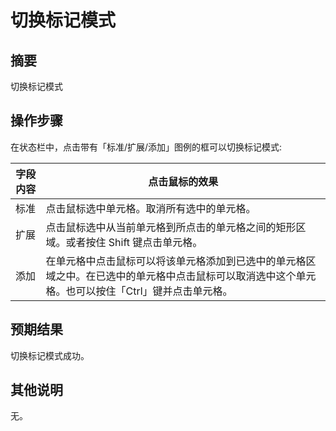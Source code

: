 # 切换标记模式

## 摘要

切换标记模式

## 操作步骤

在状态栏中，点击带有「标准/扩展/添加」图例的框可以切换标记模式:

| 字段内容 | 点击鼠标的效果                                               |
| -------- | ------------------------------------------------------------ |
| 标准     | 点击鼠标选中单元格。取消所有选中的单元格。                   |
| 扩展     | 点击鼠标选中从当前单元格到所点击的单元格之间的矩形区域。或者按住 Shift 键点击单元格。 |
| 添加     | 在单元格中点击鼠标可以将该单元格添加到已选中的单元格区域之中。在已选中的单元格中点击鼠标可以取消选中这个单元格。也可以按住「Ctrl」键并点击单元格。 |

## 预期结果

切换标记模式成功。

## 其他说明

无。
